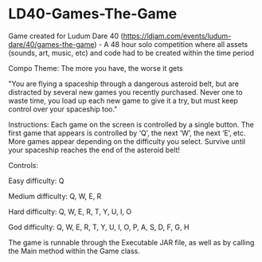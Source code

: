 # LD40-Games-The-Game

Game created for Ludum Dare 40 (https://ldjam.com/events/ludum-dare/40/games-the-game) - A 48 hour solo competition where all assets (sounds, art, music, etc) and code had to be created within the time period

Compo Theme: The more you have, the worse it gets

"You are flying a spaceship through a dangerous asteroid belt, but are distracted by several new games you recently purchased. Never one to waste time, you load up each new game to give it a try, but must keep control over your spaceship too."

Instructions: Each game on the screen is controlled by a single button. The first game that appears is controlled by ‘Q’, the next ‘W’, the next ‘E’, etc. More games appear depending on the difficulty you select. Survive until your spaceship reaches the end of the asteroid belt!

Controls:

Easy difficulty: Q

Medium difficulty: Q, W, E, R

Hard difficulty: Q, W, E, R, T, Y, U, I, O

God difficulty: Q, W, E, R, T, Y, U, I, O, P, A, S, D, F, G, H

The game is runnable through the Executable JAR file, as well as by calling the Main method within the Game class.
